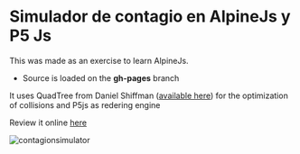 # Simulador de contagio en AlpineJs y P5 Js

This was made as an exercise to learn AlpineJs.

- Source is loaded on the **gh-pages** branch

It uses QuadTree from Daniel Shiffman (<a href="https://github.com/CodingTrain/QuadTree" target="_blank">available here</a>) for the optimization of collisions and P5js as redering engine

Review it online <a href="https://cgarciagl.github.io/contagioalpine/" target="_blank">here</a>

![contagionsimulator](https://user-images.githubusercontent.com/474536/128949030-7b3614b2-7d92-40e9-b6c7-fae359a5d8ff.jpg)
